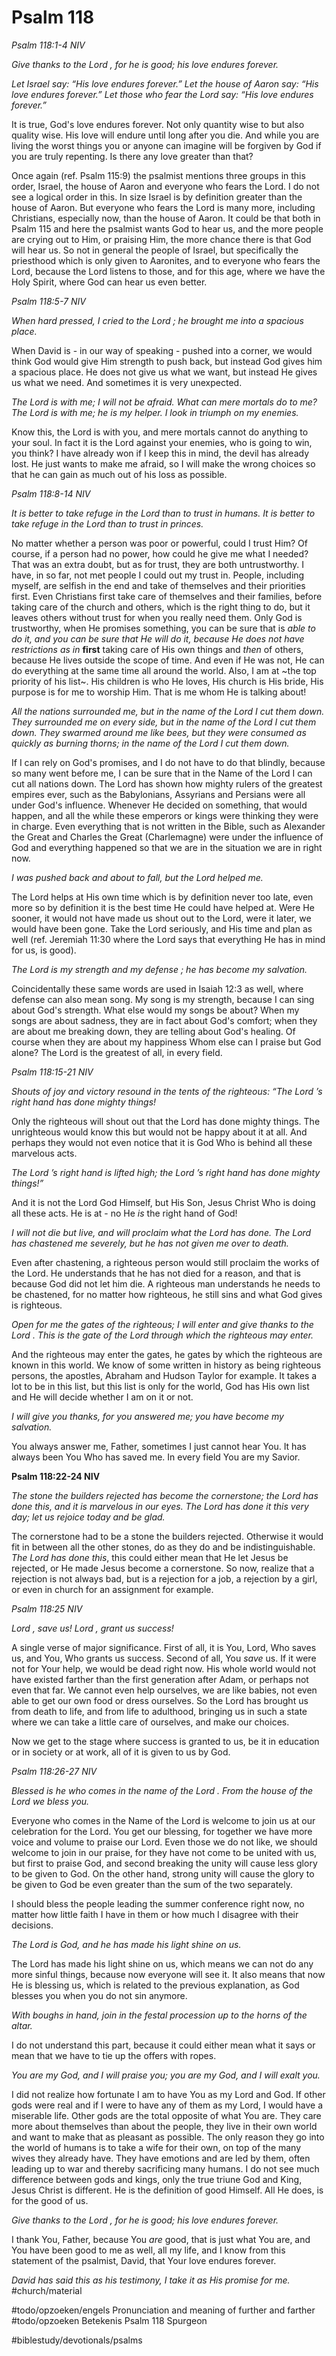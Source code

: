 # Psalm 118
*Psalm 118:1-4 NIV*

*Give thanks to the Lord , for he is good; his love endures forever.*

*Let Israel say: “His love endures forever.” Let the house of Aaron say: “His love endures forever.”*
*Let those who fear the Lord say: “His love endures forever.”*

It is true, God's love endures forever. Not only quantity wise to but also quality wise. His love will endure until long after you die. And while you are living the worst things you or anyone can imagine will be forgiven by God if you are truly repenting. Is there any love greater than that?

Once again (ref. Psalm 115:9) the psalmist mentions three groups in this order, Israel, the house of Aaron and everyone who fears the Lord.
I do not see a logical order in this. In size Israel is by definition greater than the house of Aaron. But everyone who fears the Lord is many more, including Christians, especially now, than the house of Aaron.
It could be that both in Psalm 115 and here the psalmist wants God to hear us, and the more people are crying out to Him, or praising Him, the more chance there is that God will hear us.
So not in general the people of Israel, but specifically the priesthood which is only given to Aaronites, and to everyone who fears the Lord, because the Lord listens to those, and for this age, where we have the Holy Spirit, where God can hear us even better.

*Psalm 118:5-7 NIV*

*When hard pressed, I cried to the Lord ; he brought me into a spacious place.*

When David is - in our way of speaking - pushed into a corner, we would think God would give Him strength to push back, but instead God gives him a spacious place.
He does not give us what we want, but instead He gives us what we need. And sometimes it is very unexpected.

*The Lord is with me; I will not be afraid. What can mere mortals do to me? The Lord is with me; he is my helper. I look in triumph on my enemies.*

Know this, the Lord is with you, and mere mortals cannot do anything to your soul. In fact it is the Lord against your enemies, who is going to win, you think?
I have already won if I keep this in mind, the devil has already lost. He just wants to make me afraid, so I will make the wrong choices so that he can gain as much out of his loss as possible.

*Psalm 118:8-14 NIV*

*It is better to take refuge in the Lord than to trust in humans. It is better to take refuge in the Lord than to trust in princes.*

No matter whether a person was poor or powerful, could I trust Him? Of course, if a person had no power, how could he give me what I needed? That was an extra doubt, but as for trust, they are both untrustworthy.
I have, in so far, not met people I could out my trust in. People, including myself, are selfish in the end and take of themselves and their priorities first.
Even Christians first take care of themselves and their families, before taking care of the church and others, which is the right thing to do, but it leaves others without trust for when you really need them.
Only God is trustworthy, when He promises something, you can be sure that is *able* *to do it, and you can be sure that He will do it, because He does not have restrictions as in* **first** taking care of His own things and *then* of others, because He lives outside the scope of time. And even if He was not, He can do everything at the same time all around the world. 
Also, I am at ~the top priority of his list~. His children is who He loves, His church is His bride, His purpose is for me to worship Him. That is me whom He is talking about!

*All the nations surrounded me,*
*but in the name of the Lord I cut them down.*
*They surrounded me on every side,*
*but in the name of the Lord I cut them down.*
*They swarmed around me like bees, but they were consumed as quickly as burning thorns;*
*in the name of the Lord I cut them down.*

If I can rely on God's promises, and I do not have to do that blindly, because so many went before me, I can be sure that in the Name of the Lord I can cut all nations down. The Lord has shown how mighty rulers of the greatest empires ever, such as the Babylonians, Assyrians and Persians were all under God's influence. Whenever He decided on something, that would happen, and all the while these emperors or kings were thinking they were in charge.
Even everything that is not written in the Bible, such as Alexander the Great and Charles the Great (Charlemagne) were under the influence of God and everything happened so that we are in the situation we are in right now.

*I was pushed back and about to fall, but the Lord helped me.*

The Lord helps at His own time which is by definition never too late, even more so by definition it is the best time He could have helped at. Were He sooner, it would not have made us shout out to the Lord, were it later, we would have been gone.
Take the Lord seriously, and His time and plan as well (ref. Jeremiah 11:30 where the Lord says that everything He has in mind for us, is good).

*The Lord is my strength and my defense ; he has become my salvation.*

Coincidentally these same words are used in Isaiah 12:3 as well, where defense can also mean song.
My song is my strength, because I can sing about God's strength. What else would my songs be about?
When my songs are about sadness, they are in fact about God's comfort; when they are about me breaking down, they are telling about God's healing.
Of course when they are about my happiness Whom else can I praise but God alone?
The Lord is the greatest of all, in every field.

*Psalm 118:15-21 NIV*

*Shouts of joy and victory resound in the tents of the righteous: “The Lord ’s right hand has done mighty things!*

Only the righteous will shout out that the Lord has done mighty things. The unrighteous would know this but would not be happy about it at all. And perhaps they would not even notice that it is God Who is behind all these marvelous acts.

*The Lord ’s right hand is lifted high; the Lord ’s right hand has done mighty things!”*

And it is not the Lord God Himself, but His Son, Jesus Christ Who is doing all these acts. He is at - no He *is* the right hand of God! 

*I will not die but live, and will proclaim what the Lord has done. The Lord has chastened me severely, but he has not given me over to death.*

Even after chastening, a righteous person would still proclaim the works of the Lord. He understands that he has not died for a reason, and that is because God did not let him die.
A righteous man understands he needs to be chastened, for no matter how righteous, he still sins and what God gives is righteous. 

*Open for me the gates of the righteous; I will enter and give thanks to the Lord . This is the gate of the Lord through which the righteous may enter.*

And the righteous may enter the gates, he gates by which the righteous are known in this world. We know of some written in history as being righteous persons, the apostles, Abraham and Hudson Taylor for example. It takes a lot to be in this list, but this list is only for the world, God has His own list and He will decide whether I am on it or not.

*I will give you thanks, for you answered me; you have become my salvation.*

You always answer me, Father, sometimes I just cannot hear You. It has always been You Who has saved me. In every field You are my Savior.

**Psalm 118:22-24 NIV**

*The stone the builders rejected has become the cornerstone; the Lord has done this, and it is marvelous in our eyes. The Lord has done it this very day; let us rejoice today and be glad.*

The cornerstone had to be a stone the builders rejected. Otherwise it would fit in between all the other stones, do as they do and be indistinguishable.
*The Lord has done this*, this could either mean that He let Jesus be rejected, or He made Jesus become a cornerstone. 
So now, realize that a rejection is not always bad, but is a rejection for a job, a rejection by a girl, or even in church for an assignment for example.

*Psalm 118:25 NIV*

*Lord , save us! Lord , grant us success!*

A single verse of major significance.
First of all, it is You, Lord, Who saves us, and You, Who grants us success.
Second of all, You *save* us. If it were not for Your help, we would be dead right now. His whole world would not have existed farther than the first generation after Adam, or perhaps not even that far. 
We cannot even help ourselves, we are like babies, not even able to get our own food or dress ourselves.
So the Lord has brought us from death to life, and from life to adulthood, bringing us in such a state where we can take a little care of ourselves, and make our choices.

Now we get to the stage where success is granted to us, be it in education or in society or at work, all of it is given to us by God.

*Psalm 118:26-27 NIV*

*Blessed is he who comes in the name of the Lord . From the house of the Lord we bless you.*

Everyone who comes in the Name of the Lord is welcome to join us at our celebration for the Lord. You get our blessing, for together we have more voice and volume to praise our Lord.
Even those we do not like, we should welcome to join in our praise, for they have not come to be united with us, but first to praise God, and second breaking the unity will cause less glory to be given to God. On the other hand, strong unity will cause the glory to be given to God be even greater than the sum of the two separately.

I should bless the people leading the summer conference right now, no matter how little faith I have in them or how much I disagree with their decisions.

*The Lord is God, and he has made his light shine on us.*

The Lord has made his light shine on us, which means we can not do any more sinful things, because now everyone will see it.
It also means that now He is blessing us, which is related to the previous explanation, as God blesses you when you do not sin anymore.

*With boughs in hand, join in the festal procession up to the horns of the altar.*

I do not understand this part, because it could either mean what it says or mean that we have to tie up the offers with ropes.

*You are my God, and I will praise you; you are my God, and I will exalt you.*

I did not realize how fortunate I am to have You as my Lord and God. If other gods were real and if I were to have any of them as my Lord, I would have a miserable life.
Other gods are the total opposite of what You are. They care more about themselves than about the people, they live in their own world and want to make that as pleasant as possible. The only reason they go into the world of humans is to take a wife for their own, on top of the many wives they already have.
They have emotions and are led by them, often leading up to war and thereby sacrificing many humans.
I do not see much difference between gods and kings, only the true triune God and King, Jesus Christ is different. He is the definition of good Himself. All He does, is for the good of us.

*Give thanks to the Lord , for he is good; his love endures forever.*

I thank You, Father, because You *are* good, that is just what You are, and You have been good to me as well, all my life, and I know from this statement of the psalmist, David, that Your love endures forever.

*David has said this as his testimony, I take it as His promise for me.* #church/material

#todo/opzoeken/engels Pronunciation and meaning of further and farther
#todo/opzoeken  Betekenis Psalm 118 Spurgeon

#biblestudy/devotionals/psalms